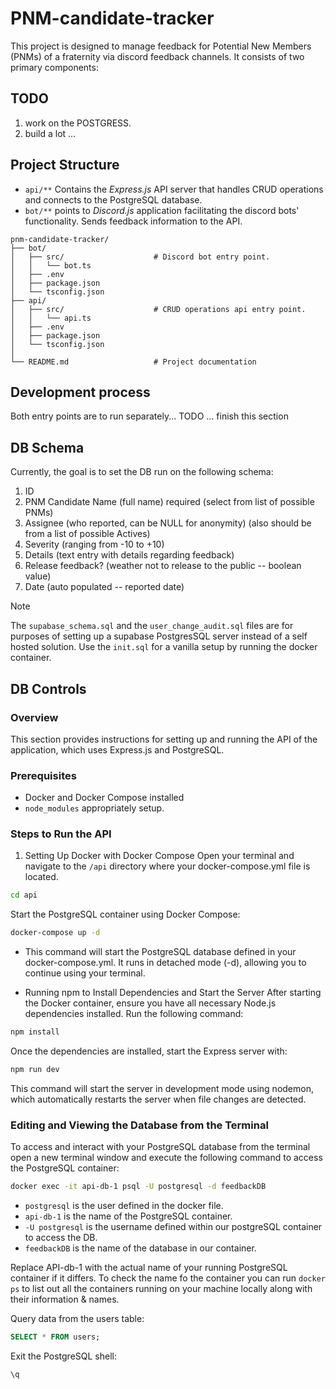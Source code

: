 # PNM-candidate-tracker

This project is designed to manage feedback for Potential New Members (PNMs) of a fraternity via discord feedback channels. It consists of two primary components:

## TODO

1. work on the POSTGRESS.
2. build a lot ...

## Project Structure

* `api/**` Contains the *Express.js* API server that handles CRUD operations and connects to the PostgreSQL database.
* `bot/**` points to *Discord.js* application facilitating the discord bots' functionality. Sends feedback information to the API.

```text
pnm-candidate-tracker/
├── bot/
│   ├── src/                    # Discord bot entry point. 
│   │   └── bot.ts
│   ├── .env
│   ├── package.json
│   └── tsconfig.json
├── api/
│   ├── src/                    # CRUD operations api entry point. 
│   │   └── api.ts
│   ├── .env
│   ├── package.json
│   └── tsconfig.json
│
└── README.md                   # Project documentation
```

## Development process

Both entry points are to run separately...
TODO ... finish this section

## DB Schema

Currently, the goal is to set the DB run on the following schema:

1. ID
2. PNM Candidate Name (full name) required (select from list of possible PNMs)
3. Assignee (who reported, can be NULL for anonymity) (also should be from a list of possible Actives)
4. Severity (ranging from -10 to +10)
5. Details (text entry with details regarding feedback)
6. Release feedback? (weather not to release to the public -- boolean value)
7. Date (auto populated -- reported date)

> [!NOTE]
> The `supabase_schema.sql` and the `user_change_audit.sql` files are for purposes of setting up a supabase PostgresSQL server instead of a self hosted solution. Use the `init.sql` for a vanilla setup by running the docker container.

## DB Controls

### Overview

This section provides instructions for setting up and running the API of the application, which uses Express.js and PostgreSQL.

### Prerequisites

* Docker and Docker Compose installed
* `node_modules` appropriately setup.

### Steps to Run the API

1. Setting Up Docker with Docker Compose
Open your terminal and navigate to the `/api` directory where your docker-compose.yml file is located.

```bash
cd api
```

Start the PostgreSQL container using Docker Compose:

```bash
docker-compose up -d
```

* This command will start the PostgreSQL database defined in your docker-compose.yml. It runs in detached mode (-d), allowing you to continue using your terminal.

* Running npm to Install Dependencies and Start the Server
After starting the Docker container, ensure you have all necessary Node.js dependencies installed. Run the following command:

```bash
npm install
```

Once the dependencies are installed, start the Express server with:

```bash
npm run dev
```

This command will start the server in development mode using nodemon, which automatically restarts the server when file changes are detected.

### Editing and Viewing the Database from the Terminal

To access and interact with your PostgreSQL database from the terminal open a new terminal window and execute the following command to access the PostgreSQL container:

```bash
docker exec -it api-db-1 psql -U postgresql -d feedbackDB
```

* `postgresql` is the user defined in the docker file.
* `api-db-1` is the name of the PostgreSQL container.
* `-U postgresql` is the username defined within our postgreSQL container to access the DB.
* `feedbackDB` is the name of the database in our container.

Replace API-db-1 with the actual name of your running PostgreSQL container if it differs. To check the name fo the container you can run `docker ps` to list out all the containers running on your machine locally along with their information & names.

Query data from the users table:

```sql
SELECT * FROM users;
```

Exit the PostgreSQL shell:

```sql
\q
```

